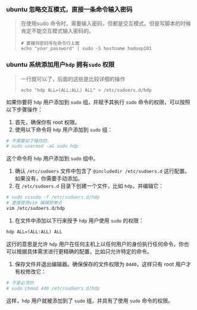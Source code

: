 













### ubuntu 忽略交互模式，直接一条命令输入密码

> 在使用sudo 命令时，需要输入密码，但都是交互模式。但是写脚本的时候肯定不能交互模式输入密码的。
>
> ```shell
> # 直接将密码写在命令行上面
> echo "your_password" | sudo -S hostname hadoop101
> ```
>
> 



### ubuntu 系统添加用户`hdp` 拥有`sudo` 权限

> 一行就可以了，后面的这些是比较详细的操作
>
> ```shell
> echo "hdp ALL=(ALL:ALL) ALL" > /etc/sudoers.d/hdp
> ```



如果你要将 `hdp` 用户添加到 `sudo` 组，并赋予其执行 `sudo` 命令的权限，可以按照以下步骤操作：

1. 首先，确保你有 root 权限。
2. 使用以下命令将 `hdp` 用户添加到 `sudo` 组：

```bash
# 不需要如下操作的。
# sudo usermod -aG sudo hdp
```

这个命令将 `hdp` 用户添加到 `sudo` 组中。

1. 确认 `/etc/sudoers` 文件中包含了 `@includedir /etc/sudoers.d` 这行配置。如果没有，你需要手动添加。
2. 在 `/etc/sudoers.d` 目录下创建一个文件，比如 `hdp`，并编辑它：

```bash
# sudo visudo -f /etc/sudoers.d/hdp
# 直接使用vim 编辑简单点
vim /etc/sudoers.d/hdp
```

1. 在文件中添加以下行来授予 `hdp` 用户使用 `sudo` 的权限：

```txt
hdp ALL=(ALL:ALL) ALL
```

这行的意思是允许 `hdp` 用户在任何主机上以任何用户的身份执行任何命令。你也可以根据具体需求进行更精确的配置，比如只允许特定的命令。

1. 保存文件并退出编辑器。确保保存的文件权限为 `0440`，这样只有 root 用户才有权修改它：

```bash
# 不是必须的
# sudo chmod 440 /etc/sudoers.d/hdp
```

这样，`hdp` 用户就被添加到了 `sudo` 组，并具有了使用 `sudo` 命令的权限。

